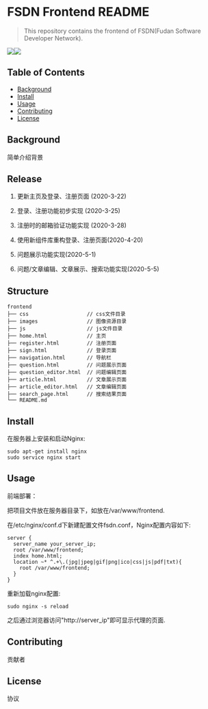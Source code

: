 ﻿# FSDN Frontend README

>   This repository contains the frontend of FSDN(Fudan Software Developer Network).

![](https://img.shields.io/badge/FSDN-fontend-brightgreen.svg)![](https://img.shields.io/badge/Framework-Vue.js-green.svg)

## Table of Contents

-   [Background](#background)
-   [Install](#install)
-   [Usage](#Usage)
-   [Contributing](#contributing)
-   [License](#license)

## Background

简单介绍背景

## Release

1. 更新主页及登录、注册页面 (2020-3-22)

2. 登录、注册功能初步实现 (2020-3-25)

3. 注册时的邮箱验证功能实现 (2020-3-28)

4. 使用新组件库重构登录、注册页面(2020-4-20)

5. 问题展示功能实现(2020-5-1)

6. 问题/文章编辑、文章展示、搜索功能实现(2020-5-5)

## Structure

```
frontend
├── css                   // css文件目录
├── images                // 图像资源目录
├── js                    // js文件目录
├── home.html             // 主页
├── register.html         // 注册页面
├── sign.html             // 登录页面
├── navigation.html       // 导航栏
├── question.html         // 问题展示页面
├── question_editor.html  // 问题编辑页面
├── article.html          // 文章展示页面
├── article_editor.html   // 文章编辑页面
├── search_page.html      // 搜索结果页面
└── README.md
```

## Install

在服务器上安装和启动Nginx:

```shell
sudo apt-get install nginx
sudo service nginx start
```

## Usage

前端部署：

把项目文件放在服务器目录下，如放在/var/www/frontend.

在/etc/nginx/conf.d下新建配置文件fsdn.conf，Nginx配置内容如下:

```
server {
  server_name your_server_ip;
  root /var/www/frontend;
  index home.html;
  location ~* ^.+\.(jpg|jpeg|gif|png|ico|css|js|pdf|txt){
    root /var/www/frontend;
  }
}
```

重新加载nginx配置:

```
sudo nginx -s reload
```

之后通过浏览器访问"http://server_ip"即可显示代理的页面.

## Contributing

贡献者

## License

协议
